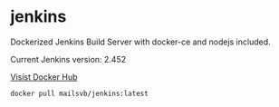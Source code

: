 # jenkins
Dockerized Jenkins Build Server with docker-ce and nodejs included.

Current Jenkins version: 2.452

[Visist Docker Hub](https://hub.docker.com/r/mailsvb/jenkins)

```
docker pull mailsvb/jenkins:latest
```
